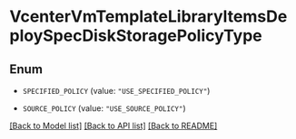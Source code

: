 # VcenterVmTemplateLibraryItemsDeploySpecDiskStoragePolicyType

## Enum


* `SPECIFIED_POLICY` (value: `"USE_SPECIFIED_POLICY"`)

* `SOURCE_POLICY` (value: `"USE_SOURCE_POLICY"`)


[[Back to Model list]](../README.md#documentation-for-models) [[Back to API list]](../README.md#documentation-for-api-endpoints) [[Back to README]](../README.md)


